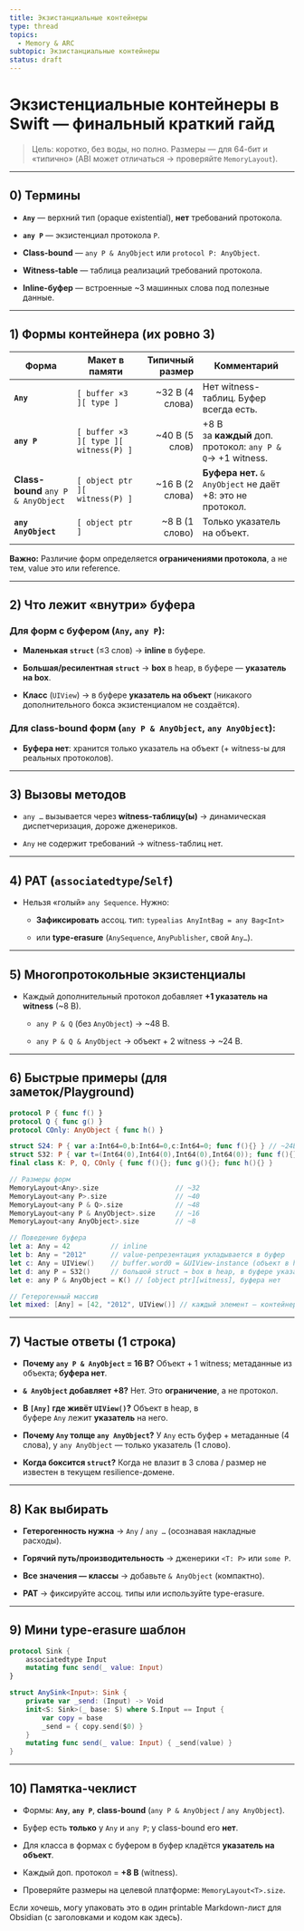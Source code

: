```yaml
---
title: Экзистанциальные контейнеры
type: thread
topics:
  - Memory & ARC
subtopic: Экзистанциальные контейнеры
status: draft
---
```

# Экзистенциальные контейнеры в Swift — финальный краткий гайд

> Цель: коротко, без воды, но полно. Размеры — для 64-бит и «типично» (ABI может отличаться → проверяйте `MemoryLayout`).

---

## 0) Термины

- **`Any`** — верхний тип (opaque existential), **нет** требований протокола.
    
- **`any P`** — экзистенциал протокола `P`.
    
- **Class-bound** — `any P & AnyObject` или `protocol P: AnyObject`.
    
- **Witness-table** — таблица реализаций требований протокола.
    
- **Inline-буфер** — встроенные ~3 машинных слова под полезные данные.
    

---

## 1) Формы контейнера (их ровно 3)

| Форма                               | Макет в памяти                        | Типичный размер | Комментарий                                                |
| ----------------------------------- | ------------------------------------- | --------------: | ---------------------------------------------------------- |
| **`Any`**                           | `[ buffer ×3 ][ type ]`               | ~32 B (4 слова) | Нет witness-таблиц. Буфер всегда есть.                     |
| **`any P`**                         | `[ buffer ×3 ][ type ][ witness(P) ]` |  ~40 B (5 слов) | +8 B за **каждый** доп. протокол: `any P & Q`→ +1 witness. |
| **Class-bound** `any P & AnyObject` | `[ object ptr ][ witness(P) ]`        | ~16 B (2 слова) | **Буфера нет.** `& AnyObject` не даёт +8: это не протокол. |
| **`any AnyObject`**                 | `[ object ptr ]`                      |  ~8 B (1 слово) | Только указатель на объект.                                |
|                                     |                                       |                 |                                                            |

**Важно:** Различие форм определяется **ограничениями протокола**, а не тем, value это или reference.

---

## 2) Что лежит «внутри» буфера

### Для форм с буфером (`Any`, `any P`):

- **Маленькая `struct`** (≤3 слов) → **inline** в буфере.
    
- **Большая/ресилентная `struct`** → **box** в heap, в буфере — **указатель на box**.
    
- **Класс** (`UIView`) → в буфере **указатель на объект** (никакого дополнительного бокса экзистенциалом не создаётся).
    

### Для class-bound форм (`any P & AnyObject`, `any AnyObject`):

- **Буфера нет**: хранится только указатель на объект (+ witness-ы для реальных протоколов).
    

---

## 3) Вызовы методов

- `any …` вызывается через **witness-таблицу(ы)** → динамическая диспетчеризация, дороже дженериков.
    
- `Any` не содержит требований → witness-таблиц нет.
    

---

## 4) PAT (`associatedtype`/`Self`)

- Нельзя «голый» `any Sequence`. Нужно:
    
    - **Зафиксировать** ассоц. тип: `typealias AnyIntBag = any Bag<Int>`
        
    - или **type-erasure** (`AnySequence`, `AnyPublisher`, свой `Any…`).
        

---

## 5) Многопротокольные экзистенциалы

- Каждый дополнительный протокол добавляет **+1 указатель на witness** (~8 B).
    
    - `any P & Q` (без `AnyObject`) → ~48 B.
        
    - `any P & Q & AnyObject` → объект + 2 witness → ~24 B.
        

---

## 6) Быстрые примеры (для заметок/Playground)

```swift
protocol P { func f() }
protocol Q { func g() }
protocol COnly: AnyObject { func h() }

struct S24: P { var a:Int64=0,b:Int64=0,c:Int64=0; func f(){} } // ~24B
struct S32: P { var t=(Int64(0),Int64(0),Int64(0),Int64(0)); func f(){} } // >24B
final class K: P, Q, COnly { func f(){}; func g(){}; func h(){} }

// Размеры форм
MemoryLayout<Any>.size                   // ~32
MemoryLayout<any P>.size                 // ~40
MemoryLayout<any P & Q>.size             // ~48
MemoryLayout<any P & AnyObject>.size     // ~16
MemoryLayout<any AnyObject>.size         // ~8

// Поведение буфера
let a: Any = 42          // inline
let b: Any = "2012"      // value-репрезентация укладывается в буфер
let c: Any = UIView()    // buffer.word0 = &UIView-instance (объект в heap)
let d: any P = S32()     // большой struct → box в heap, в буфере указатель на box
let e: any P & AnyObject = K() // [object ptr][witness], буфера нет

// Гетерогенный массив
let mixed: [Any] = [42, "2012", UIView()] // каждый элемент — контейнер Any (~32B)
```

---

## 7) Частые ответы (1 строка)

- **Почему `any P & AnyObject` = 16 B?** Объект + 1 witness; метаданные из объекта; **буфера нет**.
    
- **`& AnyObject` добавляет +8?** Нет. Это **ограничение**, а не протокол.
    
- **В `[Any]` где живёт `UIView()`?** Объект в heap, в буфере `Any` лежит **указатель** на него.
    
- **Почему `Any` толще `any AnyObject`?** У `Any` есть буфер + метаданные (4 слова), у `any AnyObject` — только указатель (1 слово).
    
- **Когда боксится `struct`?** Когда не влазит в 3 слова / размер не известен в текущем resilience-домене.
    

---

## 8) Как выбирать

- **Гетерогенность нужна** → `Any` / `any …` (осознавая накладные расходы).
    
- **Горячий путь/производительность** → дженерики `<T: P>` или `some P`.
    
- **Все значения — классы** → добавьте `& AnyObject` (компактно).
    
- **PAT** → фиксируйте ассоц. типы или используйте type-erasure.
    

---

## 9) Мини type-erasure шаблон

```swift
protocol Sink {
    associatedtype Input
    mutating func send(_ value: Input)
}

struct AnySink<Input>: Sink {
    private var _send: (Input) -> Void
    init<S: Sink>(_ base: S) where S.Input == Input {
        var copy = base
        _send = { copy.send($0) }
    }
    mutating func send(_ value: Input) { _send(value) }
}
```

---

## 10) Памятка-чеклист

- Формы: **`Any`**, **`any P`**, **class-bound** (`any P & AnyObject` / `any AnyObject`).
    
- Буфер есть **только** у `Any` и `any P`; у class-bound его **нет**.
    
- Для класса в формах с буфером в буфер кладётся **указатель на объект**.
    
- Каждый доп. протокол = **+8 B** (witness).
    
- Проверяйте размеры на целевой платформе: `MemoryLayout<T>.size`.
    

Если хочешь, могу упаковать это в один printable Markdown-лист для Obsidian (с заголовками и кодом как здесь).